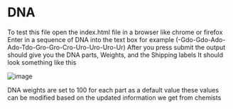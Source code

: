 # DNA

To test this file open the index.html file in a browser like chrome or firefox
Enter in a sequence of DNA into the text box for example (-Gdo-Gdo-Ado-Ado-Tdo-Gro-Gro-Cro-Uro-Uro-Uro-Ur)
After you press submit the output should give you the DNA parts, Weights, and the Shipping labels It should look something like this 


![image](https://github.com/Nasir-Kasumu/DNA/assets/15060076/906bc2fa-8058-417a-973a-eb525c01dca2)

DNA weights are set to 100 for each part as a default value these values can be modified based on the updated information we get from chemists
